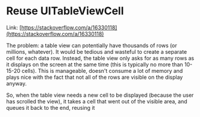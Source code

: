 # Reuse UITableViewCell

Link: [https://stackoverflow.com/a/16330118](https://stackoverflow.com/a/16330118)

The problem: a table view can potentially have thousands of rows (or millions, whatever). It would be tedious and wasteful to create a separate cell for each data row. Instead, the table view only asks for as many rows as it displays on the screen at the same time (this is typically no more than 10-15-20 cells). This is manageable, doesn't consume a lot of memory and plays nice with the fact that not all of the rows are visible on the display anyway.

So, when the table view needs a new cell to be displayed (because the user has scrolled the view), it takes a cell that went out of the visible area, and queues it back to the end, reusing it
